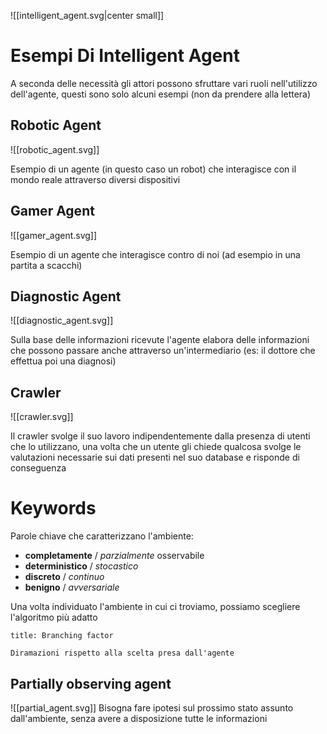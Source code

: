 ![[intelligent_agent.svg|center small]]

# Esempi Di Intelligent Agent

A seconda delle necessità gli attori possono sfruttare vari ruoli nell'utilizzo dell'agente, questi sono solo alcuni esempi (non da prendere alla lettera)

## Robotic Agent

![[robotic_agent.svg]]

Esempio di un agente (in questo caso un robot) che interagisce con il mondo reale attraverso diversi dispositivi

## Gamer Agent

![[gamer_agent.svg]]

Esempio di un agente che interagisce contro di noi (ad esempio in una partita a scacchi)

## Diagnostic Agent

![[diagnostic_agent.svg]]

Sulla base delle informazioni ricevute l'agente elabora delle informazioni che possono passare anche attraverso un'intermediario (es: il dottore che effettua poi una diagnosi)

## Crawler

![[crawler.svg]]

Il crawler svolge il suo lavoro indipendentemente dalla presenza di utenti che lo utilizzano, una volta che un utente gli chiede qualcosa svolge le valutazioni necessarie sui dati presenti nel suo database e risponde di conseguenza

# Keywords

Parole chiave che caratterizzano l'ambiente:

- **completamente** / *parzialmente* osservabile
- **deterministico** / *stocastico*
- **discreto** / *continuo*
- **benigno** / *avversariale*

Una volta individuato l'ambiente in cui ci troviamo, possiamo scegliere l'algoritmo più adatto

```ad-note
title: Branching factor

Diramazioni rispetto alla scelta presa dall'agente

```

## Partially observing agent
![[partial_agent.svg]]
Bisogna fare ipotesi sul prossimo stato assunto dall'ambiente, senza avere a disposizione tutte le informazioni
